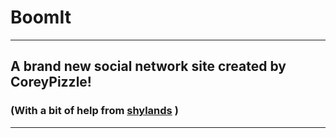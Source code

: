 # BoomIt
--------

## A brand new social network site created by CoreyPizzle! 
### (With a bit of help from  [shylands](http://example.com/ "Title") )
-----

